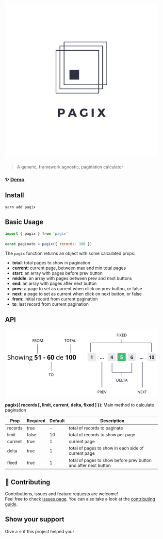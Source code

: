 <h1 align="center">
  <img src="/pagix.png" alt="Pagix" />
</h1>

> A generic, framework agnostic, pagination calculator

### ✨ [Demo](https://codesandbox.io/s/4265rwmzlx)

## Install

```
yarn add pagix
```

## Basic Usage

```js
import { pagix } from 'pagix'

const paginate = pagix({ records: 100 })
```

The `pagix` function returns an object with some calculated props:

- **total**: total pages to show in pagination
- **current**: current page, between max and min total pages
- **start**: an array with pages before prev button
- **middle**: an array with pages between prev and next buttons
- **end**: an array with pages after next button
- **prev**: a page to set as current when click on prev button, or false
- **next**: a page to set as current when click on next button, or false
- **from**: initial record from current pagination
- **to**: last record from current pagination

## API

<div align="center">
  <img src="/pagination.png" alt="Pagination with pagix" />
</div>

**pagix({ records [, limit, current, delta, fixed ] })**: Main method to calculate pagination

| Prop    | Required | Default | Description                                                     |
| ------- | -------- | ------- | --------------------------------------------------------------- |
| records | true     | -       | total of records to paginate                                    |
| limit   | false    | 10      | total of records to show per page                               |
| current | true     | 1       | current page                                                    |
| delta   | true     | 1       | total of pages to show in each side of current page             |
| fixed   | true     | 1       | total of pages to show before prev button and after next button |

## 🤝 Contributing

Contributions, issues and feature requests are welcome!<br  />Feel free to check [issues page](https://github.com/brunobertolini/pagix/issues). You can also take a look at the [contributing guide](https://github.com/brunobertolini/pagix/blob/master/CONTRIBUTING.md).

## Show your support

Give a ⭐️ if this project helped you!